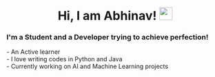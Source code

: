 <h1 align='center'>Hi, I am Abhinav! <img src="https://raw.githubusercontent.com/MartinHeinz/MartinHeinz/master/wave.gif" width="30px"> </h1>
<h3> I'm a Student and a Developer trying to achieve perfection! </h3>
<p>- An Active learner
<br>- I love writing codes in Python and Java
<br>- Currently working on AI and Machine Learning projects
</p>
